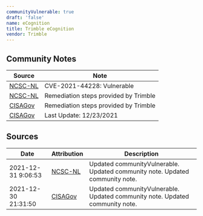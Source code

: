 ```yaml
---
communityVulnerable: true
draft: 'false'
name: eCognition
title: Trimble eCognition
vendor: Trimble
---
```




## Community Notes
| Source | Note |
| --- | --- |
| [NCSC-NL](https://github.com/NCSC-NL/log4shell/blob/main/software/README.md) | CVE-2021-44228: Vulnerable </ul> |
| [NCSC-NL](https://github.com/NCSC-NL/log4shell/blob/main/software/README.md) | Remediation steps provided by Trimble |
| [CISAGov](https://raw.githubusercontent.com/cisagov/log4j-affected-db/develop/README.md) | Remediation steps provided by Trimble |
| [CISAGov](https://raw.githubusercontent.com/cisagov/log4j-affected-db/develop/README.md) | Last Update: 12/23/2021 |

## Sources
| Date | Attribution | Description |
| --- | --- | --- |
| 2021-12-31 9:06:53 | [NCSC-NL](https://github.com/NCSC-NL/log4shell/blob/main/software/README.md) | Updated communityVulnerable. Updated community note. Updated community note.  |
| 2021-12-30 21:31:50 | [CISAGov](https://raw.githubusercontent.com/cisagov/log4j-affected-db/develop/README.md) | Updated communityVulnerable. Updated community note. Updated community note.  |

